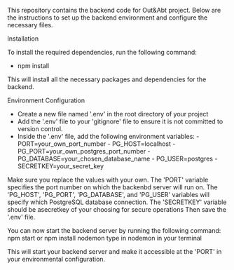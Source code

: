This repository contains the backend code for Out&Abt project. Below are the instructions to set up the backend environment and configure the necessary files.

Installation

 To install the required dependencies, run the following command:
 - npm install

 This will install all the necessary packages and dependencies for the backend.  

Environment Configuration

- Create a new file named '.env' in the root directory of your project
- Add the '.env' file to your 'gitignore' file to ensure it is not committed to version control.
- Inside the '.env' file, add the following environment variables:
       - PORT=your_own_port_number
       - PG_HOST=localhost
       - PG_PORT=your_own_postgres_port_number
       - PG_DATABASE=your_chosen_database_name
       - PG_USER=postgres
       - SECRETKEY=your_secret_key

Make sure you replace the values with your own. The 'PORT' variable specifies the port number on which the backenbd server will run on. The 'PG_HOST', 'PG_PORT', 'PG_DATABASE', and 'PG_USER' variables will specify which PostgreSQL database connection. The 'SECRETKEY' variable should be asecretkey of your choosing for secure operations
Then save the '.env' file.

You can now start the backend server by running the following command:
    npm start
    or npm install nodemon 
    type in nodemon in your terminal

This will start your backend server and make it accessible at the 'PORT' in your environmental configuration.
 
